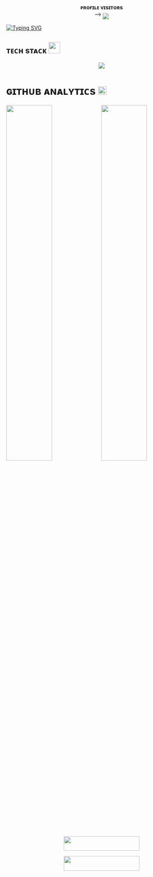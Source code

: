 

<p align="center">
    <b>ᴘʀᴏғɪʟᴇ ᴠɪsɪᴛᴏʀs</b><br>
 -->    <img align="middle" src="https://profile-counter.glitch.me/proyato/count.svg" />
</p>

<a href="https://git.io/typing-svg"><img src="https://readme-typing-svg.demolab.com?font=Caveat&weight=600&size=60&duration=3500&pause=1200&center=true&vCenter=true&width=1080&height=100&color=f75c7e&lines=Hi!%2C+I'm+ABxLegends;I'm++Not+a+Developer+" alt="Typing SVG" /></a> </p>


<h2>ᴛᴇᴄʜ sᴛᴀᴄᴋ <img src="https://camo.githubusercontent.com/63371d36886ee658f5a97401f393e1ab1684b2fd3de674b8f5efc7d410b2a3d0/68747470733a2f2f6d656469612e67697068792e636f6d2f6d656469612f57556c706c634d704f43456d5447427442572f67697068792e676966" width="30"</img></h2>


<p align="center">
  <a href="https://t.me/orewaabxlegendskun"><img src="https://graph.org/file/31edefa519fdb5db27b30.jpg"></a>
    </p>
<p align="center">

</p>

<h3>
    
<h1>ɢɪᴛʜᴜʙ ᴀɴᴀʟʏᴛɪᴄs <img src="https://emojis.slackmojis.com/emojis/images/1621024394/39092/cat-roll.gif?1621024394" width="22"></h1>
  

[<img src="https://github-readme-stats.vercel.app/api?username=Codeflix-bots&count_private=true&show_icons=true&theme=chartreuse-dark&custom_title=What%27s+the+craic?&include_all_commits=true&hide_border=true&bg_color=000000" width="49%">](https://github.com/ABxLegends) [<img src="https://github-readme-streak-stats.herokuapp.com/?user=Codeflix-bots&theme=chartreuse-dark&hide_border=True&bg_color=000000" width="49%">](https://github.com/ABxLegends)
    

<p align="center">
<a href="https://telegram.me/orewaabxlegendskun"><img src="https://img.shields.io/badge/-Contact%20Me-black.svg?style=for-the-badge&logo=Telegram" width="200" height="38.5"/></a>
</p>
<p align="center">
<a href="https://telegram.me/anime_zou"><img src="https://img.shields.io/badge/-Support%20Channel-black.svg?style=for-the-badge&logo=Telegram" width="200" height="38.5"/></a>
</p>

